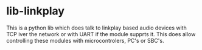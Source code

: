# lib-linkplay

This is a python lib which does talk to linkplay based audio devices with TCP iver the network or with UART if the module supprts it. This does allow controlling these modules with microcontrolers, PC's or SBC's.
